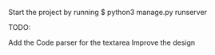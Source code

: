 Start the project by running $ python3 manage.py runserver

TODO:

Add the Code parser for the textarea
Improve the design
